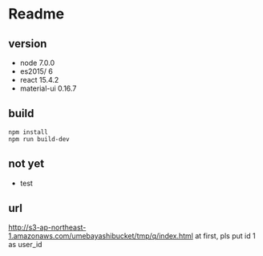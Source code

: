# Readme

## version
* node 7.0.0
* es2015/ 6
* react 15.4.2
* material-ui 0.16.7

## build
```
npm install
npm run build-dev
```

## not yet
* test

## url
http://s3-ap-northeast-1.amazonaws.com/umebayashibucket/tmp/q/index.html
at first, pls put id 1 as user_id
